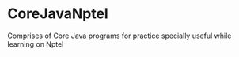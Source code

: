 # CoreJavaNptel
Comprises of Core Java programs for practice specially useful while learning on Nptel
